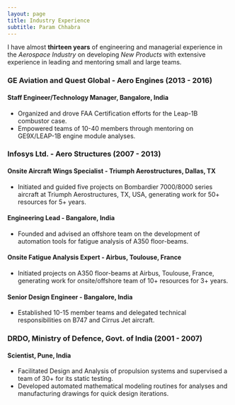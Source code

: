 ```yaml
---
layout: page
title: Industry Experience
subtitle: Param Chhabra
---
```


I have almost **thirteen years** of engineering and managerial experience in the *Aerospace Industry* on developing *New Products* with extensive experience in leading and mentoring small and large teams.

### GE Aviation and Quest Global - Aero Engines (2013 - 2016)
#### Staff Engineer/Technology Manager, Bangalore, India
* Organized and drove FAA Certification efforts for the Leap-1B combustor case.
* Empowered teams of 10-40 members through mentoring on GE9X/LEAP-1B engine module analyses.

### Infosys Ltd. - Aero Structures (2007 - 2013)
#### Onsite Aircraft Wings Specialist - Triumph Aerostructures, Dallas, TX
* Initiated and guided five projects on Bombardier 7000/8000 series aircraft at Triumph Aerostructures, TX, USA, generating work for 50+ resources for 5+ years.

#### Engineering Lead - Bangalore, India
* Founded and advised an offshore team on the development of automation tools for fatigue analysis of A350 floor-beams.

#### Onsite Fatigue Analysis Expert - Airbus, Toulouse, France
* Initiated projects on A350 floor-beams at Airbus, Toulouse, France, generating work for onsite/offshore team of 10+ resources for 3+ years.

#### Senior Design Engineer - Bangalore, India
* Established 10-15 member teams and delegated technical responsibilities on B747 and Cirrus Jet aircraft.

### DRDO, Ministry of Defence, Govt. of India (2001 - 2007)
#### Scientist, Pune, India
* Facilitated Design and Analysis of propulsion systems and supervised a team of 30+ for its static testing.
* Developed automated mathematical modeling routines for analyses and manufacturing drawings for quick design iterations.
